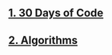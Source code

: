 ## [1. 30 Days of Code](https://ashirwadsangwan.github.io/HackerRankProblems/30DaysOfCode/)
## [2. Algorithms](https://ashirwadsangwan.github.io/HackerRankProblems/Algorithms/)
